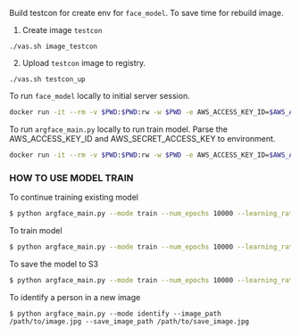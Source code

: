 Build testcon for create env for `face_model`. To save time for rebuild image.

1. Create image `testcon`
```
./vas.sh image_testcon
```
2. Upload `testcon` image to registry.
```
./vas.sh testcon_up
```

To run `face_model` locally to initial server session.
```bash
docker run -it --rm -v $PWD:$PWD:rw -w $PWD -e AWS_ACCESS_KEY_ID=$AWS_ACCESS_KEY_ID -e AWS_SECRET_ACCESS_KEY=$AWS_SECRET_ACCESS_KEY -p 5000:5000 anhdung12399/testcon:1.1.0 python face_model/main.py
```

To run `argface_main.py` locally to run train model. Parse the AWS_ACCESS_KEY_ID and AWS_SECRET_ACCESS_KEY to environment.
```bash
docker run -it --rm -v $PWD:$PWD:rw -w $PWD -e AWS_ACCESS_KEY_ID=$AWS_ACCESS_KEY_ID -e AWS_SECRET_ACCESS_KEY=$AWS_SECRET_ACCESS_KEY anhdung12399/testcon:1.1.0 python face_model/argface_main.py --mode train --num_epochs 10000 --learning_rate 0.001 --momentum 0.9 --continue_training --is_upload
```

### HOW TO USE MODEL TRAIN
To continue training existing model
```bash
$ python argface_main.py --mode train --num_epochs 10000 --learning_rate 0.001 --momentum 0.9 --continue_training --is_upload
```
To train model
```bash
$ python argface_main.py --mode train --num_epochs 10000 --learning_rate 0.001 --momentum 0.9
```
To save the model to S3
```bash
$ python argface_main.py --mode train --num_epochs 10000 --learning_rate 0.001 --momentum 0.9 --is_upload
```
To identify a person in a new image
```
$ python argface_main.py --mode identify --image_path /path/to/image.jpg --save_image_path /path/to/save_image.jpg
```
